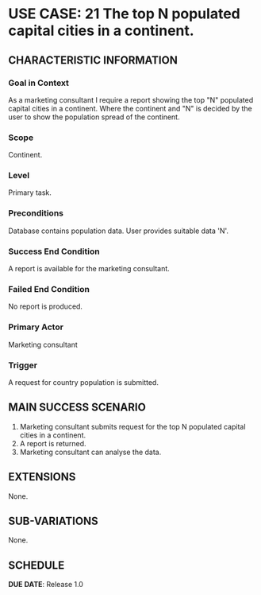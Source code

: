 # USE CASE: 21 The top N populated capital cities in a continent.

## CHARACTERISTIC INFORMATION

### Goal in Context

As a marketing consultant I require a report showing the top "N" populated capital cities in a continent. Where the continent and "N" is decided by the user to show the population spread of the continent.

### Scope

Continent.

### Level

Primary task.

### Preconditions

Database contains population data.
User provides suitable data 'N'.

### Success End Condition

A report is available for the marketing consultant.

### Failed End Condition

No report is produced.

### Primary Actor

Marketing consultant

### Trigger

A request for country population is submitted.

## MAIN SUCCESS SCENARIO

1. Marketing consultant submits request for the top N populated capital cities in a continent.
2. A report is returned.
3. Marketing consultant can analyse the data.

## EXTENSIONS

None.

## SUB-VARIATIONS

None.

## SCHEDULE

**DUE DATE**: Release 1.0